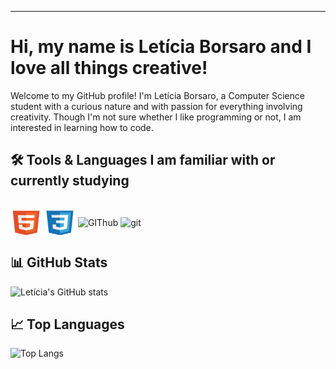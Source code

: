 <!-- - 👋 Hi, I’m @leticiaborsaro
- 👀 I’m interested in anything creative!
- 🌱 I’m currently studying Computer Science in UniCEUB

<!---
leticiaborsaro/leticiaborsaro is a ✨ special ✨ repository because its `README.md` (this file) appears on your GitHub profile.
You can click the Preview link to take a look at your changes.
--->



---

# Hi, my name is Letícia Borsaro and I love all things creative!

Welcome to my GitHub profile! I'm Letícia Borsaro, a Computer Science student with a curious nature and with passion for everything involving creativity. Though I'm not sure whether I like programming or not, I am interested in learning how to code.

## 🛠️ Tools & Languages I am familiar with or currently studying
<div style="display: inline_block"><br>
  <img align="center" alt="HTML" height="40" width="50" src="https://raw.githubusercontent.com/devicons/devicon/master/icons/html5/html5-original.svg">
  <img align="center" alt="CSS" height="40" width="50" src="https://raw.githubusercontent.com/devicons/devicon/master/icons/css3/css3-original.svg">
  <img align="center" alt="GIThub" height="40" width="50" src="https://icongr.am/devicon/github-original-wordmark.svg?size=148&color=a6ff00">
  <img align="center" alt="git" height="40" width="50" src="https://icongr.am/devicon/git-original.svg?size=148&color=2e6dff">
</div>

## 📊 GitHub Stats
![Letícia's GitHub stats](https://github-readme-stats.vercel.app/api?username=leticiaborsaro&show_icons=true&theme=radical)

## 📈 Top Languages
![Top Langs](https://github-readme-stats.vercel.app/api/top-langs/?username=leticiaborsaro&layout=compact&theme=radical)



